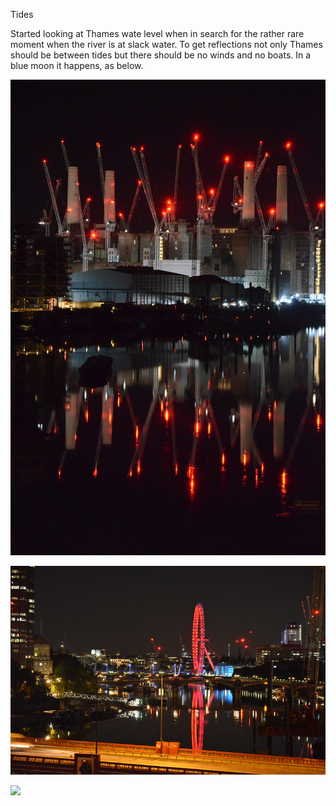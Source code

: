 Tides

Started looking at Thames wate level when in search for the rather rare moment when the river is at slack water.
To get reflections not only Thames should be between tides but there should be no winds and no boats.
In a blue moon it happens, as below.

![Battersea at slack water](Battersea_Slack_Water.jpg)

![London Eye at slack water](Slack_water_London_Eye.jpg)

![]("Thames_at_Westminster_2020-01-19_10-00-00.png")

